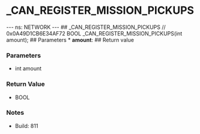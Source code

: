 # _CAN_REGISTER_MISSION_PICKUPS

--- ns: NETWORK --- ## _CAN_REGISTER_MISSION_PICKUPS  // 0x0A49D1CB6E34AF72 BOOL _CAN_REGISTER_MISSION_PICKUPS(int amount);   ## Parameters * **amount**:  ## Return value

### Parameters
* int amount

### Return Value
* BOOL

### Notes
* Build: 811

